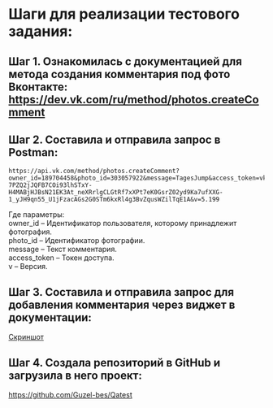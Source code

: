 # Шаги для реализации тестового задания:              
## Шаг 1. Ознакомилась с документацией для метода создания комментария под фото Вконтакте: https://dev.vk.com/ru/method/photos.createComment     
## Шаг 2. Составила и отправила запрос в Postman:
```
https://api.vk.com/method/photos.createComment?owner_id=189704458&photo_id=303057922&message=TagesJump&access_token=vk1.a.nlwxB0jIAmx6akFTC9AW_K99Q8RfMAUwQBLG5SwFBg5P14wnEatyD8aloKxXCtBdLDV7Xeyb6I1Unvlr2-7PZQ2jJQFB7COi93lhSTxY-H4MABjHJBsN21EK3At_neXRrlgCLGtRf7xXPt7eK0GsrZ02yd9Ka7ufXXG-1_yJH9qn55_U1jFzacAGs2G0STm6kxRl4g3BvZqusWZilTqE1A&v=5.199
```        
Где параметры:        
owner_id – Идентификатор пользователя, которому принадлежит фотография.        
photo_id – Идентификатор фотографии.         
message – Текст комментария.         
access_token – Токен доступа.         
v – Версия.                                                
## Шаг 3. Составила и отправила запрос для добавления комментария через виджет в документации:
[Скриншот](https://github.com/Guzel-bes/Qatest/blob/main/%D0%A7%D0%B5%D1%80%D0%B5%D0%B7%20API%20VK.png)      
## Шаг 4. Создала репозиторий в GitHub и загрузила в него проект:
https://github.com/Guzel-bes/Qatest
